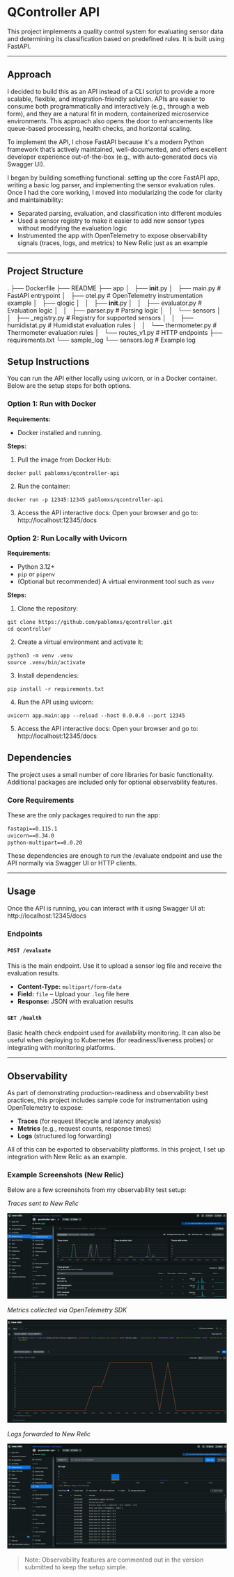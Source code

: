 # QController API

This project implements a quality control system for evaluating sensor data and determining its classification based on predefined rules. It is built using FastAPI.

---

## Approach

I decided to build this as an API instead of a CLI script to provide a more scalable, flexible, and integration-friendly solution. APIs are easier to consume both programmatically and interactively (e.g., through a web form), and they are a natural fit in modern, containerized microservice environments. This approach also opens the door to enhancements like queue-based processing, health checks, and horizontal scaling.

To implement the API, I chose FastAPI because it's a modern Python framework that’s actively maintained, well-documented, and offers excellent developer experience out-of-the-box (e.g., with auto-generated docs via Swagger UI).

I began by building something functional: setting up the core FastAPI app, writing a basic log parser, and implementing the sensor evaluation rules. Once I had the core working, I moved into modularizing the code for clarity and maintainability:
- Separated parsing, evaluation, and classification into different modules
- Used a sensor registry to make it easier to add new sensor types without modifying the evaluation logic
- Instrumented the app with OpenTelemetry to expose observability signals (traces, logs, and metrics) to New Relic just as an example

---

## Project Structure

.
├── Dockerfile
├── README
├── app
│   ├── __init__.py
│   ├── main.py                 # FastAPI entrypoint
│   ├── otel.py                 # OpenTelemetry instrumentation example
│   ├── qlogic
│   │   ├── __init__.py
│   │   ├── evaluator.py        # Evaluation logic
│   │   ├── parser.py           # Parsing logic
│   │   └── sensors
│   │       ├── _registry.py    # Registry for supported sensors
│   │       ├── humidistat.py   # Humidistat evaluation rules
│   │       └── thermometer.py  # Thermometer evaluation rules
│   └── routes_v1.py            # HTTP endpoints
├── requirements.txt
└── sample_log
    └── sensors.log             # Example log

## Setup Instructions

You can run the API either locally using uvicorn, or in a Docker container. Below are the setup steps for both options.

### Option 1: Run with Docker

**Requirements:**
- Docker installed and running.

**Steps:**

1. Pull the image from Docker Hub:
```
docker pull pablomxs/qcontroller-api
```
2. Run the container:
```
docker run -p 12345:12345 pablomxs/qcontroller-api
```
3. Access the API interactive docs:
Open your browser and go to: http://localhost:12345/docs

### Option 2: Run Locally with Uvicorn

**Requirements:**
- Python 3.12+
- `pip` or `pipenv`
- (Optional but recommended) A virtual environment tool such as `venv`

**Steps:**
1. Clone the repository:
```
git clone https://github.com/pablomxs/qcontroller.git
cd qcontroller
```
2. Create a virtual environment and activate it:
```
python3 -m venv .venv
source .venv/bin/activate
```
3. Install dependencies:
```
pip install -r requirements.txt
```
4. Run the API using uvicorn:
```
uvicorn app.main:app --reload --host 0.0.0.0 --port 12345
```
5. Access the API interactive docs:
Open your browser and go to: http://localhost:12345/docs

## Dependencies

The project uses a small number of core libraries for basic functionality. Additional packages are included only for optional observability features.

### Core Requirements

These are the only packages required to run the app:

```
fastapi==0.115.1
uvicorn==0.34.0
python-multipart==0.0.20
```

These dependencies are enough to run the /evaluate endpoint and use the API normally via Swagger UI or HTTP clients.

---

## Usage

Once the API is running, you can interact with it using Swagger UI at: http://localhost:12345/docs


### Endpoints

#### `POST /evaluate`

This is the main endpoint. Use it to upload a sensor log file and receive the evaluation results.

- **Content-Type:** `multipart/form-data`
- **Field:** `file` – Upload your `.log` file here
- **Response:** JSON with evaluation results

#### `GET /health`

Basic health check endpoint used for availability monitoring. It can also be useful when deploying to Kubernetes (for readiness/liveness probes) or integrating with monitoring platforms.

---

## Observability

As part of demonstrating production-readiness and observability best practices, this project includes sample code for instrumentation using OpenTelemetry to expose:

- **Traces** (for request lifecycle and latency analysis)
- **Metrics** (e.g., request counts, response times)
- **Logs** (structured log forwarding)

All of this can be exported to observability platforms. In this project, I set up integration with New Relic as an example.

### Example Screenshots (New Relic)

Below are a few screenshots from my observability test setup:

*Traces sent to New Relic*

![Trace View](docs/screenshots/traces.jpg)

*Metrics collected via OpenTelemetry SDK*

![Metrics View](docs/screenshots/metrics.jpg)

*Logs forwarded to New Relic*

![Logs View](docs/screenshots/logs.jpg)

> Note: Observability features are commented out in the version submitted to keep the setup simple.
